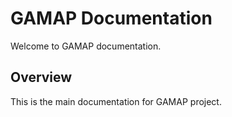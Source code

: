 # GAMAP Documentation

Welcome to GAMAP documentation.

## Overview
This is the main documentation for GAMAP project.
